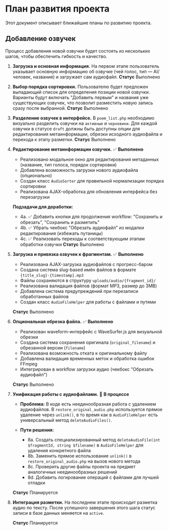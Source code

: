 
# План развития проекта

Этот документ описывает ближайшие планы по развитию проекта.

## Добавление озвучек

Процесс добавления новой озвучки будет состоять из нескольких шагов, чтобы обеспечить гибкость и качество.

1.  **Загрузка и основная информация.** На первом этапе пользователь указывает основную информацию об озвучке (чей голос, тип — AI/человек, название) и загружает сам аудиофайл.
**Статус** Выполнено

2.  **Выбор порядка сортировки.** Пользователю будет предложен выпадающий список для определения позиции новой озвучки. Варианты будут включать "Добавить первым" и названия уже существующих озвучек, что позволит разместить новую запись сразу после выбранной.
**Статус** Выполнено

3.  **Разделение озвучек в интерфейсе.** В `poem_list.php` необходимо визуально разделить озвучки на `активные` и `черновики`. Для каждой озвучки в статусе `draft` должны быть доступны опции для редактирования метаинформации, обрезки исходного аудиофайла и перехода к этапу разметки.
**Статус** Выполнено

4.  **Редактирование метаинформации озвучки.** ✅ **Выполнено**
    - Реализовано модальное окно для редактирования метаданных (название, тип голоса, порядок сортировки)
    - Добавлена возможность загрузки нового аудиофайла (опционально)
    - Создан класс `AudioSorter` для правильной нормализации порядка сортировки
    - Реализована AJAX-обработка для обновления интерфейса без перезагрузки
    
    **Подзадачи для доработки:**
    - 4a. ✅ Добавить кнопки для продолжения workflow: "Сохранить и обрезать", "Сохранить и разметить"
    - 4b. ✅ Убрать чекбокс "Обрезать аудиофайл" из модалки редактирования (избежать путаницы)
    - 4c. ✅ Реализовать переходы к соответствующим этапам обработки озвучки
**Статус** Выполнено

5.  **Загрузка и привязка озвучек к фрагментам.** ✅ **Выполнено**
    - Реализована AJAX-загрузка аудиофайлов с прогресс-баром
    - Создана система slug-based имён файлов в формате `{title_slug}-{timestamp}.mp3`
    - Файлы сохраняются в структуру `uploads/audio/{fragment_id}/`
    - Реализована валидация файлов (формат MP3, размер до 3MB)
    - Добавлена система предупреждений при перезаписи обработанных файлов
    - Создан класс `AudioFileHelper` для работы с файлами и путями
    
    **Статус** Выполнено

6.  **Опциональная обрезка файла.** ✅ **Выполнено**
    - Реализован waveform-интерфейс с WaveSurfer.js для визуальной обрезки
    - Создана система сохранения оригинала (`original_filename`) и обрезанной версии (`filename`)
    - Реализована возможность отката к оригинальному файлу
    - Добавлена валидация временных меток и обработка ошибок FFmpeg
    - Интегрирован в workflow загрузки аудио (чекбокс "Обрезать аудиофайл")
    
    **Статус** Выполнено

7.  **Унификация работы с аудиофайлами.** 🔄 **В процессе**
    - **Проблема:** В коде есть неединообразная работа с удалением аудиофайлов. В `restore_original_audio.php` используется прямое удаление через `unlink()`, в то время как в `AudioFileHelper` есть универсальный метод `deleteAudioFiles()`.
    
    - **Пути решения:**
      - 8a. Создать специализированный метод `deleteAudioFile(int $fragmentId, string $filename)` в `AudioFileHelper` для удаления конкретного файла
      - 8b. Заменить прямое использование `unlink()` в `restore_original_audio.php` на вызов нового метода
      - 8c. Проверить другие файлы проекта на предмет аналогичных неединообразных решений
      - 8d. Добавить логирование операций с файлами для лучшей отладки
    
    **Статус** Планируется

8.  **Интеграция разметки.** На последнем этапе происходит разметка аудио по тексту. После успешного завершения этого шага статус записи в базе данных меняется на `active`.

    **Статус** Планируется